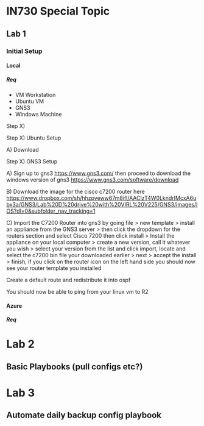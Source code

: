 # IN730 Special Topic

## Lab 1

### Initial Setup

#### Local

##### Req

- VM Workstation 
- Ubuntu VM
- GNS3
- Windows Machine

Step X)

Step X) Ubuntu Setup

A) Download 

Step X) GNS3 Setup

A) Sign up to gns3 https://www.gns3.com/ then proceed to download the windows version of gns3 https://www.gns3.com/software/download

B) Download the image for the cisco c7200 router here https://www.dropbox.com/sh/hhzpveww67m8ifl/AAClzT4W0LkndrIMcxA6ubx3a/GNS3/Lab%20D%20drive%20with%20VIRL%20V225/GNS3/images/IOS?dl=0&subfolder_nav_tracking=1 

C) Import the C7200 Router into gns3 by going file > new template > install an appliance from the GNS3 server > then click the dropdown for the routers section and select Cisco 7200 then click install > Install the appliance on your local computer > create a new version, call it whatever you wish > select your version from the list and click import, locate and select the c7200 bin file your downloaded earlier > next > accept the install > finish, if you click on the router icon on the left hand side you should now see your router template you installed


Create a default route and redistribute it into ospf

You should now be able to ping from your linux vm to R2



#### Azure

##### Req



# Lab 2

## Basic Playbooks (pull configs etc?)

# Lab 3

## Automate daily backup config playbook
